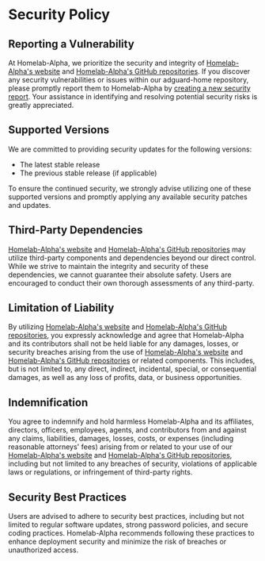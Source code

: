 # Security Policy

## Reporting a Vulnerability

At Homelab-Alpha, we prioritize the security and integrity of [Homelab-Alpha's
website] and [Homelab-Alpha's GitHub repositories]. If you discover any security
vulnerabilities or issues within our adguard-home repository, please promptly
report them to Homelab-Alpha by [creating a new security report]. Your
assistance in identifying and resolving potential security risks is greatly
appreciated.

## Supported Versions

We are committed to providing security updates for the following versions:

- The latest stable release
- The previous stable release (if applicable)

To ensure the continued security, we strongly advise utilizing one of these
supported versions and promptly applying any available security patches and
updates.

## Third-Party Dependencies

[Homelab-Alpha's website] and [Homelab-Alpha's GitHub repositories] may utilize
third-party components and dependencies beyond our direct control. While we
strive to maintain the integrity and security of these dependencies, we cannot
guarantee their absolute safety. Users are encouraged to conduct their own
thorough assessments of any third-party.

## Limitation of Liability

By utilizing [Homelab-Alpha's website] and [Homelab-Alpha's GitHub
repositories], you expressly acknowledge and agree that Homelab-Alpha and its
contributors shall not be held liable for any damages, losses, or security
breaches arising from the use of [Homelab-Alpha's website] and [Homelab-Alpha's
GitHub repositories] or related components. This includes, but is not limited
to, any direct, indirect, incidental, special, or consequential damages, as well
as any loss of profits, data, or business opportunities.

## Indemnification

You agree to indemnify and hold harmless Homelab-Alpha and its affiliates,
directors, officers, employees, agents, and contributors from and against any
claims, liabilities, damages, losses, costs, or expenses (including reasonable
attorneys' fees) arising from or related to your use of our [Homelab-Alpha's
website] and [Homelab-Alpha's GitHub repositories], including but not limited to
any breaches of security, violations of applicable laws or regulations, or
infringement of third-party rights.

## Security Best Practices

Users are advised to adhere to security best practices, including but not
limited to regular software updates, strong password policies, and secure coding
practices. Homelab-Alpha recommends following these practices to enhance
deployment security and minimize the risk of breaches or unauthorized access.

[Homelab-Alpha's website]: https://homelab-alpha.nl
[Homelab-Alpha's GitHub repositories]: https://github.com/homelab-alpha
[creating a new security report]:
  https://github.com/homelab-alpha/adguard-home/issues/new?&template=security_report.md

